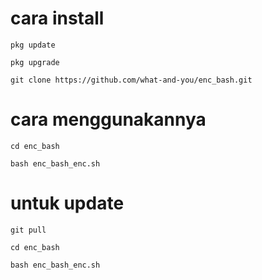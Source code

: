 # cara install 
```
pkg update
```
```
pkg upgrade
```
```
git clone https://github.com/what-and-you/enc_bash.git
```
# cara menggunakannya
```
cd enc_bash
```
```
bash enc_bash_enc.sh
```
# untuk update
```
git pull
```
```
cd enc_bash
```
```
bash enc_bash_enc.sh
```
